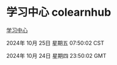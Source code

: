 # 学习中心 colearnhub
[学习中心](http://219.139.199.238:56308/colearnhub/)

2024年 10月 25日 星期五 07:50:02 CST

2024年 10月 24日 星期四 23:50:02 GMT
